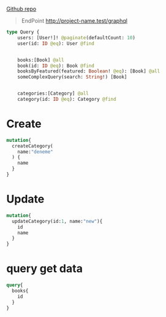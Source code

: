 
[Github repo](https://github.com/byrmylmz/booksql-laravel/blob/ea44f377d7ba05a84566a9d3d611b980c3773331/graphql/schema.graphql#L7-L17)

>EndPoint http://project-name.test/graphql

```graphql
type Query {
    users: [User!]! @paginate(defaultCount: 10)
    user(id: ID @eq): User @find


    books:[Book] @all
    book(id: ID @eq): Book @find
    booksByFeatured(featured: Boolean! @eq): [Book] @all
    someComplexQuery(search: String!) [Book]


    categories:[Category] @all
    category(id: ID @eq): Category @find
   ```
   
# Create 
```graphql
mutation{
  createCategory(
    name:"deneme"
  ) {
    name
  }
}
```
# Update
```graphql
mutation{
  updateCategory(id:1, name:"new"){
    id
    name
  }
}
```
# query get data
```graphql
query{
  books{
    id
  }
}
```
   
   
